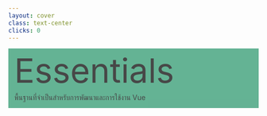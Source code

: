 ```yaml
---
layout: cover
class: text-center
clicks: 0
---
```


<PageNumber :page="$page" />

<div v-click="[0, 1]" class="custom-background-title">
  <p
    v-click="[0, 1]"
    v-motion
    :initial="{ x: -400 }"
    :enter="{ x: 0 }"
    :leave="{ x: 500 }"
    class="custom-title"
  >
    Essentials
  </p>
  <p
    v-click="[0, 1]"
    v-motion
    :initial="{ x: -200 }"
    :enter="{ x: 0 }"
    :leave="{ x: 200 }"
    class="custom-sub-title"
  >
    พื้นฐานที่จำเป็นสำหรับการพัฒนาและการใช้งาน Vue
  </p>
</div>


<style>
.slidev-layout {
  padding: 28px;
  background: #35485d;
  z-index: 2;
  ::-webkit-scrollbar {
    width: 4px !important;
  }
  ::-webkit-scrollbar-thumb {
    border-radius: 8px !important;
    background: grey !important;
  }
  ::-webkit-scrollbar-track {
    background: transparent !important;
  }
}
.custom-background-title {
  background-color: #3fa17b;
  padding: 12px;
  opacity: 0.8;
}
.custom-title {
  font-size: 68px;
  line-height: 4rem;
  margin: 0;
}
.custom-sub-title {
  margin-bottom: 0;
}
</style>

<!--
Vue คือ JavaScript framework ที่ใช้สำหรับสร้าง user interfaces
พัฒนาขึ้นโดยคุณ Evan You (เอฟเวน ยู) อดีต Software Engineer ชาวจีนของ Google โดยมีผู้สนับสนุนหลักคือ Alibaba และ Gitlab เปิดตัวครั้งแรกเมื่อเดือนกุมภาพันธ์ ปี 2014 โดยมีแนวคิดในการผสมผสานข้อดีของเฟรมเวิร์กพี่ใหญ่อย่าง React และ  Angular จนเกิดเป็น Vue.js ที่มีจุดเด่นคือ “เบา ยืดหยุ่น และเรียนรู้ได้ง่าย” ปัจจุบัน ณ เดือนกุมภาพันธ์ 2025 Vue พัฒนามาถึง Version ... ครับ
-->